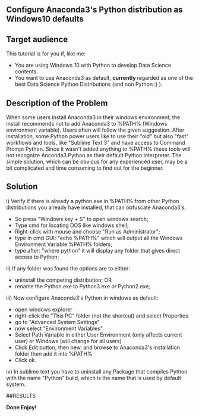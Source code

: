 ## Configure Anaconda3's Python distribution as Windows10 defaults

## Target audience
This tutorial is for you if, like me:
- You are using Windows 10 with Python to develop Data Science contents.
- You want to use Anaconda3 as default, <b> currently </b> regarded as one of the best Data Science Python Distributions (and non Python :) ).

## Description of the Problem
When some users install Anaconda3 in their windows environment, the install recommends not to add Anaconda3 to %PATH% (Windows environment variable). Users often will follow the given suggestion.
After installation, some Pythpn power users like to use their "old" but also "fast" workflows and tools, like "Sublime Text 3" and have access to Command Prompt Python.
Since it wasn't added anything to %PATH% these tools will not recognize Anconda3 Python as their default Python interpreter.
The simple solution, which can be obvious for any experienced user, may be a bit complicated and time consuming to find out for the beginner.

## Solution
i) Verify if there is already a python.exe in %PATH% from other Python distributions you already have installed, that can obfuscate Anaconda3's.
- So press "Windows key + S" to open windows search;
- Type cmd for locating DOS like windows shell;
- Right-click with mouse and choose "Run as Administrator";
- type in cmd GUI: "echo %PATH%" which will output all the Windows Environment Variable %PATH% folders;
- type after: "where python" it will display any folder that gives direct access to Python;

ii) If any folder was found the options are to either:
- uninstall the competing distribution;
OR
- rename the Python.exe to Python3.exe or Python2.exe;

iii) Now configure Anaconda3's Python in windows as default:
- open windows explorer
- right-click the "This PC" folder (not the shortcut) and select Properties
- go to "Advanced System Settings"
- now select "Environment Variables"
- Select Path Variable in either User Environment (only affects current user) or Windows (will change for all users)
- Click Edit button, then new, and browse to Anaconda3's installation folder then add it into %PATH%
- Click ok.

iv) In sublime text you have to uninstall any Package that compiles Python with the name "Python" build, which is the name that is used by default system.

##RESULTS
<blockquote class="imgur-embed-pub" lang="en" data-id="0pCkIiq"><a href="//imgur.com/0pCkIiq"></a></blockquote><script async src="//s.imgur.com/min/embed.js" charset="utf-8"></script>

<b>Done Enjoy!</b>
